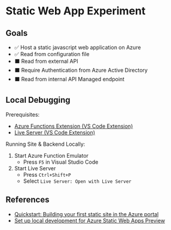 # Static Web App Experiment

## Goals

- ✅ Host a static javascript web application on Azure
- ✅ Read from configuration file
- ⬛ Read from external API
- ⬛ Require Authentication from Azure Active Directory
- ⬛ Read from internal API Managed endpoint

## Local Debugging

Prerequisites:
- [Azure Functions Extension (VS Code Extension)](https://marketplace.visualstudio.com/items?itemName=ms-azuretools.vscode-azurefunctions)
- [Live Server (VS Code Extension)](https://marketplace.visualstudio.com/items?itemName=ritwickdey.LiveServer)

Running Site & Backend Locally:

1. Start Azure Function Emulator
   - Press `F5` in Visual Studio Code
2. Start Live Server
   - Press `Ctrl+Shift+P`
   - Select `Live Server: Open with Live Server`


## References

- [Quickstart: Building your first static site in the Azure portal](https://docs.microsoft.com/en-us/azure/static-web-apps/get-started-portal?tabs=vanilla-javascript)
- [Set up local development for Azure Static Web Apps Preview](https://docs.microsoft.com/en-us/azure/static-web-apps/local-development)